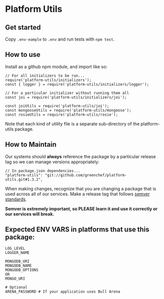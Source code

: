 # Platform Utils

## Get started
Copy `.env-eample` to `.env` and run tests with `npm test`.

## How to use
Install as a github npm module, and import like so:
```
// For all initializers to be run...
require('platform-utils/initializers');
const { logger } = require('platform-utils/initializers/logger');

// For a particular initializer without running them all
const joi = require('platform-utils/initializers/joi');

const joiUtils = require('platform-utils/joi');
const mongooseUtils = require('platform-utils/mongoose');
const rosieUtils = require('platform-utils/rosie');
```
Note that each kind of utility file is a separate sub-directory of the platform-utils package.

## How to Maintain
Our systems should **always** reference the package by a particular release tag so we can manage versions appropriately:
```
// In package.json dependencies...
"platform-utils": "git://github.com/greenchef/platform-utils.git#1.3.2",
```

When making changes, recognize that you are changing a package that is used across all of our services.
Make a release tag that follows [semver standards](https://docs.npmjs.com/about-semantic-versioning).

**Semver is extremely important, so PLEASE learn it and use it correctly or our services will break.**

## Expected ENV VARS in platforms that use this package:
```
LOG_LEVEL
LOGGER_NAME

MONGODB_URI
MONGODB_NAME
MONGODB_OPTIONS
OR
MONGO_URI

# Optional
ARENA_PASSWORD # If your application uses Bull Arena
```
